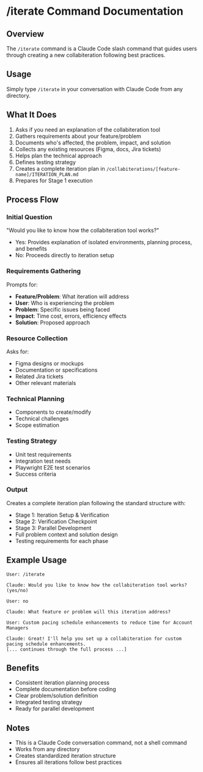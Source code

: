 # /iterate Command Documentation

## Overview
The `/iterate` command is a Claude Code slash command that guides users through creating a new collabiteration following best practices.

## Usage
Simply type `/iterate` in your conversation with Claude Code from any directory.

## What It Does
1. Asks if you need an explanation of the collabiteration tool
2. Gathers requirements about your feature/problem
3. Documents who's affected, the problem, impact, and solution
4. Collects any existing resources (Figma, docs, Jira tickets)
5. Helps plan the technical approach
6. Defines testing strategy
7. Creates a complete iteration plan in `/collabiterations/[feature-name]/ITERATION_PLAN.md`
8. Prepares for Stage 1 execution

## Process Flow

### Initial Question
"Would you like to know how the collabiteration tool works?"
- Yes: Provides explanation of isolated environments, planning process, and benefits
- No: Proceeds directly to iteration setup

### Requirements Gathering
Prompts for:
- **Feature/Problem**: What iteration will address
- **User**: Who is experiencing the problem
- **Problem**: Specific issues being faced
- **Impact**: Time cost, errors, efficiency effects
- **Solution**: Proposed approach

### Resource Collection
Asks for:
- Figma designs or mockups
- Documentation or specifications
- Related Jira tickets
- Other relevant materials

### Technical Planning
- Components to create/modify
- Technical challenges
- Scope estimation

### Testing Strategy
- Unit test requirements
- Integration test needs
- Playwright E2E test scenarios
- Success criteria

### Output
Creates a complete iteration plan following the standard structure with:
- Stage 1: Iteration Setup & Verification
- Stage 2: Verification Checkpoint  
- Stage 3: Parallel Development
- Full problem context and solution design
- Testing requirements for each phase

## Example Usage

```
User: /iterate

Claude: Would you like to know how the collabiteration tool works? (yes/no)

User: no

Claude: What feature or problem will this iteration address?

User: Custom pacing schedule enhancements to reduce time for Account Managers

Claude: Great! I'll help you set up a collabiteration for custom pacing schedule enhancements.
[... continues through the full process ...]
```

## Benefits
- Consistent iteration planning process
- Complete documentation before coding
- Clear problem/solution definition
- Integrated testing strategy
- Ready for parallel development

## Notes
- This is a Claude Code conversation command, not a shell command
- Works from any directory
- Creates standardized iteration structure
- Ensures all iterations follow best practices